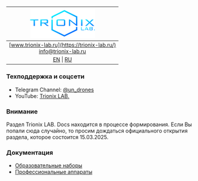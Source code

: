 | ![logo](/logo_nav.png) |
| :---: |
| [www.trionix-lab.ru](https://trionix-lab.ru/) <br/> [info@trionix-lab.ru](mailto:info@trionix-lab.ru) |
| [EN](/README.md) \| [RU](/README_RU.md) |

### Техподдержка и соцсети
* Telegram Channel: [@un_drones](https://t.me/un_drones)
* YouTube: [Trionix LAB.](https://www.youtube.com/@trionixlab)

### Внимание

Раздел Trionix LAB. Docs находится в процессе формирования. Если Вы попали сюда случайно, то просим дождаться официального открытия раздела, которое состоится 15.03.2025.

### Документация
* [Образовательные наборы](/documentation/RU/kids/kids_RU.md)
* [Профессиональные аппараты](/documentation/RU/prof/prof_RU.md)

<!-- ### Учебные курсы
* [Вводный курс по подводной робототехнике](/documentation/RU/school/begin/begin_RU.md)
* [Методические материалы для преподавателей](/documentation/RU/school/teachers/teachers_RU.md)
* [Дополнительные уроки](/documentation/RU/lessons/lessons_RU.md) -->
